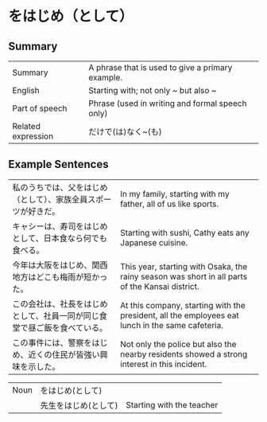 # をはじめ（として）

## Summary

<table><tr>   <td>Summary</td>   <td>A phrase that is used to give a primary example.</td></tr><tr>   <td>English</td>   <td>Starting with; not only ~ but also ~</td></tr><tr>   <td>Part of speech</td>   <td>Phrase (used in writing and formal speech only)</td></tr><tr>   <td>Related expression</td>   <td>だけで(は)なく~(も)</td></tr></table>

## Example Sentences

<table><tr>   <td>私のうちでは、父をはじめ（として）、家族全員スポーツが好きだ。</td>   <td>In my family, starting with my father, all of us like sports.</td></tr><tr>   <td>キャシーは、寿司をはじめとして、日本食なら何でも食べる。</td>   <td>Starting with sushi, Cathy eats any Japanese cuisine.</td></tr><tr>   <td>今年は大阪をはじめ、関西地方はどこも梅雨が短かった。</td>   <td>This year, starting with Osaka, the rainy season was short in all parts of the Kansai district.</td></tr><tr>   <td>この会社は、社長をはじめとして、社員一同が同じ食堂で昼ご飯を食べている。</td>   <td>At this company, starting with the president, all the employees eat lunch in the same cafeteria.</td></tr><tr>   <td>この事件には、警察をはじめ、近くの住民が皆強い興味を示した。</td>   <td>Not only the police but also the nearby residents showed a strong interest in this incident.</td></tr></table>

<table class="table"><tbody><tr class="tr head"><td class="td"><span class="bold">Noun</span></td><td class="td"><span class="concept">をはじめ</span><span>(</span><span class="concept">として</span><span>)</span> </td><td class="td"></td></tr><tr class="tr"><td class="td"></td><td class="td"><span>先生</span><span class="concept">をはじめ</span><span>(</span><span class="concept">として</span><span>)</span> </td><td class="td"><span>Starting with the teacher</span></td></tr></tbody></table>

